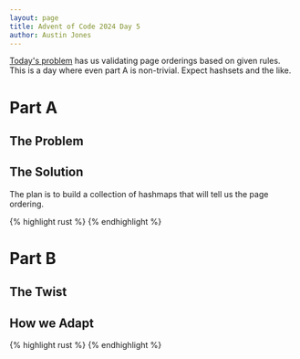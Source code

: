 ```yaml
---
layout: page
title: Advent of Code 2024 Day 5
author: Austin Jones
---
```


[Today's problem](https://adventofcode.com/2024/day/5) has us validating page orderings based on given rules.
This is a day where even part A is non-trivial.
Expect hashsets and the like.

# Part A

## The Problem

## The Solution

The plan is to build a collection of hashmaps that will tell us the page ordering.

{% highlight rust %}
{% endhighlight %}

# Part B

## The Twist

## How we Adapt

{% highlight rust %}
{% endhighlight %}
